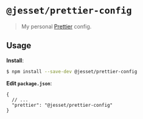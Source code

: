 # `@jesset/prettier-config`

> My personal [Prettier](https://prettier.io) config.

## Usage

**Install**:

```bash
$ npm install --save-dev @jesset/prettier-config
```

**Edit `package.json`**:

```jsonc
{
  // ...
  "prettier": "@jesset/prettier-config"
}
```

